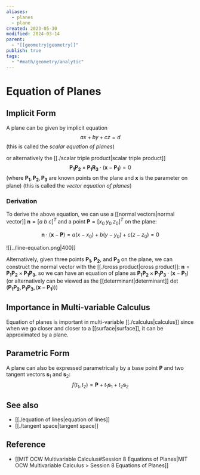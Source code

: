 ```yaml
---
aliases:
  - planes
  - plane
created: 2023-05-30
modified: 2024-03-14
parent:
  - "[[geometry|geometry]]"
publish: true
tags:
  - "#math/geometry/analytic"
---
```


# Equation of Planes

## Implicit Form
A plane can be given by implicit equation
$$
ax + by + cz = d
$$
(this is called the _scalar equation of planes_)

or alternatively the [[./scalar triple product|scalar triple product]]
$$
\mathbf{P_1P_2} \times \mathbf{P_1R_3} \cdot (\mathbf{x} - \mathbf{P_1}) = 0
$$
(where $\mathbf{P_1}, \mathbf{P_2}, \mathbf{P_3}$ are known points on the plane and $\mathbf{x}$ is the parameter on plane) (this is called the _vector equation of planes_)

### Derivation
To derive the above equation, we can use a [[normal vectors|normal vector]] $\mathbf{n} = [a \ b \ c]^T$ and a point $\mathbf{P} = [x_0 \; y_0 \; z_0]^T$ on the plane:

$$
\mathbf{n} \cdot(\mathbf{x}-\mathbf{P})=a\left(x-x_0\right)+b\left(y-y_0\right)+c\left(z-z_0\right)=0
$$

![[../line-equation.png|400]]

Alternatively, given three points $\mathbf{P_1}$, $\mathbf{P_2}$, and $\mathbf{P_3}$ on the plane, we can construct the normal vector with the [[./cross product|cross product]]: $\mathbf{n} = \mathbf{P_{1}P_{2}} \times \mathbf{P_{1}P_{3}}$, so we can have an equation of plane as $\mathbf{P_{1}P_{2}} \times \mathbf{P_{1}P_{3}} \cdot (\mathbf{x} - \mathbf{P_{1}})$ (or alternatively can be viewed as the [[determinant|determinant]] $\det\left(\mathbf{P_1P_2},\, \mathbf{P_1P_3},\, (\mathbf{x} - \mathbf{P_{1}})\right)$)

## Importance in Multi-variable Calculus
Equation of planes is important in multi-variable [[./calculus|calculus]] since when we go closer and closer to a [[surface|surface]], it can be approximated by a plane.

## Parametric Form
A plane can also be expressed parametrically by a base point $\mathbf{P}$ and two tangent vectors $\mathbf{s}_{1}$ and $\mathbf{s}_{2}$:
$$
f(t_{1}, t_{2}) = \mathbf{P} + t_{1}\mathbf{s}_{1} + t_{2}\mathbf{s}_{2}
$$

## See also
- [[./equation of lines|equation of lines]]
- [[./tangent space|tangent space]]

## Reference
- [[MIT OCW Multivariable Calculus#Session 8 Equations of Planes|MIT OCW Multivariable Calculus > Session 8 Equations of Planes]]